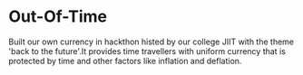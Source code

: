 # Out-Of-Time
Built our own currency in hackthon histed by our college JIIT with the theme 'back to the future'.It provides time travellers with uniform currency that is protected by time and other factors like inflation and deflation.
